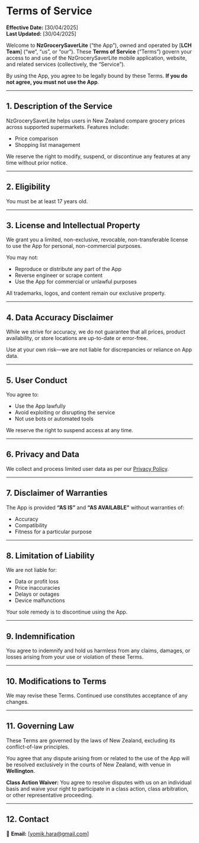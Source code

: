 # Terms of Service

**Effective Date:** [30/04/2025]  
**Last Updated:** [30/04/2025]

Welcome to **NzGrocerySaverLite** (“the App”), owned and operated by [**LCH Team**] (“we”, “us”, or “our”). These **Terms of Service** (“Terms”) govern your access to and use of the NzGrocerySaverLite mobile application, website, and related services (collectively, the “Service”).

By using the App, you agree to be legally bound by these Terms.
**If you do not agree, you must not use the App**.

---

## 1. Description of the Service

NzGrocerySaverLite helps users in New Zealand compare grocery prices across supported supermarkets. Features include:

- Price comparison
- Shopping list management  

We reserve the right to modify, suspend, or discontinue any features at any time without prior notice.

---

## 2. Eligibility

You must be at least 17 years old.

---

## 3. License and Intellectual Property

We grant you a limited, non-exclusive, revocable, non-transferable license to use the App for personal, non-commercial purposes.

You may not:

- Reproduce or distribute any part of the App  
- Reverse engineer or scrape content  
- Use the App for commercial or unlawful purposes

All trademarks, logos, and content remain our exclusive property.

---

## 4. Data Accuracy Disclaimer

While we strive for accuracy, we do not guarantee that all prices, product availability, or store locations are up-to-date or error-free.

Use at your own risk—we are not liable for discrepancies or reliance on App data.

---

## 5. User Conduct

You agree to:

- Use the App lawfully  
- Avoid exploiting or disrupting the service  
- Not use bots or automated tools

We reserve the right to suspend access at any time.

---

## 6. Privacy and Data

We collect and process limited user data as per our [Privacy Policy](https://yomikohara.github.io/NzGrocerySaverLite/privacy_policy.html).

---

## 7. Disclaimer of Warranties

The App is provided **“AS IS”** and **“AS AVAILABLE”** without warranties of:

- Accuracy  
- Compatibility  
- Fitness for a particular purpose

---

## 8. Limitation of Liability

We are not liable for:

- Data or profit loss  
- Price inaccuracies  
- Delays or outages  
- Device malfunctions

Your sole remedy is to discontinue using the App.

---

## 9. Indemnification

You agree to indemnify and hold us harmless from any claims, damages, or losses arising from your use or violation of these Terms.

---

## 10. Modifications to Terms

We may revise these Terms. Continued use constitutes acceptance of any changes.

---

## 11. Governing Law

These Terms are governed by the laws of New Zealand, excluding its conflict-of-law principles.  

You agree that any dispute arising from or related to the use of the App will be resolved exclusively in the courts of New Zealand, with venue in **Wellington**.  

**Class Action Waiver:** You agree to resolve disputes with us on an individual basis and waive your right to participate in a class action, class arbitration, or other representative proceeding.

---

## 12. Contact

📧 **Email:** [yomik.hara@gmail.com]
